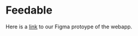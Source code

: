 # Feedable
Here is a [link](https://www.figma.com/proto/L9ygdOIG2IT4Q7dvbrbOUu/Feedable?node-id=2%3A0&scaling=min-zoom) to our Figma protoype of the webapp.
